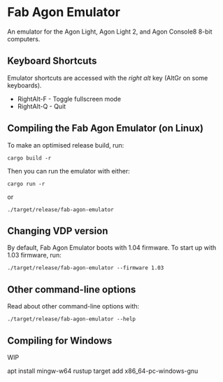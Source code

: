 # Fab Agon Emulator

An emulator for the Agon Light, Agon Light 2, and Agon Console8 8-bit computers.

## Keyboard Shortcuts

Emulator shortcuts are accessed with the *right alt* key (AltGr on some keyboards).

 * RightAlt-F - Toggle fullscreen mode
 * RightAlt-Q - Quit

## Compiling the Fab Agon Emulator (on Linux)

To make an optimised release build, run:

```
cargo build -r
```

Then you can run the emulator with either:

```
cargo run -r
```

or

```
./target/release/fab-agon-emulator
```

## Changing VDP version

By default, Fab Agon Emulator boots with 1.04 firmware. To start up
with 1.03 firmware, run:

```
./target/release/fab-agon-emulator --firmware 1.03
```

## Other command-line options

Read about other command-line options with:

```
./target/release/fab-agon-emulator --help
```

## Compiling for Windows

WIP

apt install mingw-w64
rustup target add x86_64-pc-windows-gnu

